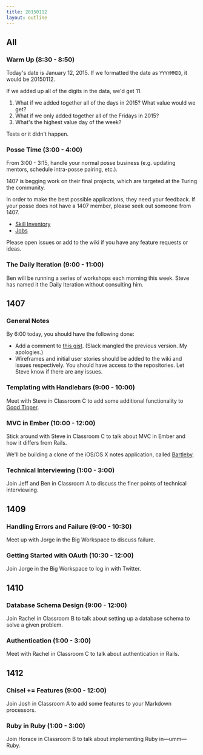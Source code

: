 ```yaml
---
title: 20150112
layout: outline
---
```


## All

### Warm Up (8:30 - 8:50)

Today's date is January 12, 2015. If we formatted the date as `YYYYMMDD`, it would be 20150112.

If we added up all of the digits in the data, we'd get 11.

1. What if we added together all of the days in 2015? What value would we get?
2. What if we only added together all of the Fridays in 2015?
3. What's the highest value day of the week?

Tests or it didn't happen.

### Posse Time (3:00 - 4:00)

From 3:00 - 3:15, handle your normal posse business (e.g. updating mentors, schedule intra-posse pairing, etc.).

1407 is begging work on their final projects, which are targeted at the Turing the community.

In order to make the best possible applications, they need your feedback. If your posse does not have a 1407 member, please seek out someone from 1407.

* [Skill Inventory](https://github.com/turingschool-projects/skill-inventory)
* [Jobs](https://github.com/turingschool-projects/skill-inventory)

Please open issues or add to the wiki if you have any feature requests or ideas.

### The Daily Iteration (9:00 - 11:00)

Ben will be running a series of workshops each morning this week. Steve has named it the Daily Iteration without consulting him.

## 1407

### General Notes

By 6:00 today, you should have the following done:

* Add a comment to [this gist](https://gist.github.com/stevekinney/b0dd7497107aefc4dc1a). (Slack mangled the previous version. My apologies.)
* Wireframes and initial user stories should be added to the wiki and issues respectively. You should have access to the repositories. Let Steve know if there are any issues.

### Templating with Handlebars (9:00 - 10:00)

Meet with Steve in Classroom C to add some additional functionality to [Good Tipper](https://github.com/turingschool-examples/good-tipper).

### MVC in Ember (10:00 - 12:00)

Stick around with Steve in Classroom C to talk about MVC in Ember and how it differs from Rails.

We'll be building a clone of the iOS/OS X notes application, called [Bartleby](https://github.com/turingschool-examples/bartleby).

### Technical Interviewing (1:00 - 3:00)

Join Jeff and Ben in Classroom A to discuss the finer points of technical interviewing.

## 1409

### Handling Errors and Failure (9:00 - 10:30)

Meet up with Jorge in the Big Workspace to discuss failure.

### Getting Started with OAuth (10:30 - 12:00)

Join Jorge in the Big Workspace to log in with Twitter.

## 1410

### Database Schema Design (9:00 - 12:00)

Join Rachel in Classroom B to talk about setting up a database schema to solve a given problem.

### Authentication (1:00 - 3:00)

Meet with Rachel in Classroom C to talk about authentication in Rails.

## 1412

### Chisel += Features (9:00 - 12:00)

Join Josh in Classroom A to add some features to your Markdown processors.

### Ruby in Ruby (1:00 - 3:00)

Join Horace in Classroom B to talk about implementing Ruby in—umm—Ruby.